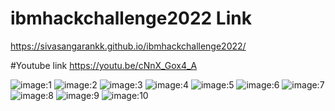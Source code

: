 # ibmhackchallenge2022 Link
https://sivasangarankk.github.io/ibmhackchallenge2022/



#Youtube link
https://youtu.be/cNnX_Gox4_A

![image:1](https://media.discordapp.net/attachments/1031236613335941251/1031237221480681522/IMG-20221016-WA0002.jpg?width=717&height=404)
![image:2](https://cdn.discordapp.com/attachments/1031236613335941251/1031237221782655088/IMG-20221016-WA0003.jpg)
![image:3](https://cdn.discordapp.com/attachments/1031236613335941251/1031237222046912542/IMG-20221016-WA0004.jpg)
![image:4](https://user-images.githubusercontent.com/110378312/196046458-504cf877-1562-4639-a5fd-3e247b91f354.png)
![image:5]()
![image:6]()
![image:7]()
![image:8]()
![image:9]()
![image:10]()

